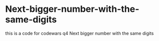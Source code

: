 # Next-bigger-number-with-the-same-digits
this is a code for codewars q4 Next bigger number with the same digits
